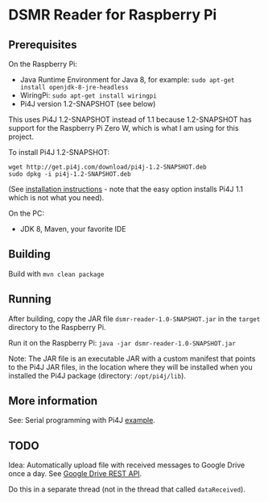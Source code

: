 # DSMR Reader for Raspberry Pi

## Prerequisites

On the Raspberry Pi:

* Java Runtime Environment for Java 8, for example: `sudo apt-get install openjdk-8-jre-headless`
* WiringPi: `sudo apt-get install wiringpi`
* Pi4J version 1.2-SNAPSHOT (see below)

This uses Pi4J 1.2-SNAPSHOT instead of 1.1 because 1.2-SNAPSHOT has support for the Raspberry Pi Zero W, which is what I am using for this project.

To install Pi4J 1.2-SNAPSHOT:

    wget http://get.pi4j.com/download/pi4j-1.2-SNAPSHOT.deb
    sudo dpkg -i pi4j-1.2-SNAPSHOT.deb

(See [installation instructions](http://pi4j.com/install.html) - note that the easy option installs Pi4J 1.1 which is not what you need).

On the PC:

* JDK 8, Maven, your favorite IDE

## Building

Build with `mvn clean package`

## Running

After building, copy the JAR file `dsmr-reader-1.0-SNAPSHOT.jar` in the `target` directory to the Raspberry Pi.

Run it on the Raspberry Pi: `java -jar dsmr-reader-1.0-SNAPSHOT.jar`

Note: The JAR file is an executable JAR with a custom manifest that points to the Pi4J JAR files, in the location where they will be installed when you installed the Pi4J package (directory: `/opt/pi4j/lib`).

## More information

See: Serial programming with Pi4J [example](http://pi4j.com/example/serial.html).

## TODO

Idea: Automatically upload file with received messages to Google Drive once a day. See [Google Drive REST API](https://developers.google.com/drive/api/v3/about-sdk).

Do this in a separate thread (not in the thread that called `dataReceived`).
